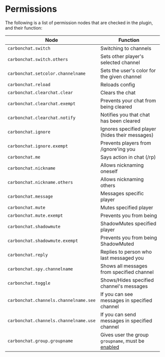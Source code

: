 # Permissions

The following is a list of permission nodes that are checked in the plugin, and their function:

Node | Function
--- | ---
`carbonchat.switch` | Switching to channels
`carbonchat.switch.others` | Sets other player's selected channel
`carbonchat.setcolor.channelname` | Sets the user's color for the given channel
`carbonchat.reload` | Reloads config
`carbonchat.clearchat.clear` | Clears the chat
`carbonchat.clearchat.exempt` | Prevents your chat from being cleared
`carbonchat.clearchat.notify` | Notifies you that chat has been cleared
`carbonchat.ignore` | Ignores specified player (hides their messages)
`carbonchat.ignore.exempt` | Prevents players from /ignore'ing you
`carbonchat.me` | Says action in chat (/rp)
`carbonchat.nickname` | Allows nicknaming oneself
`carbonchat.nickname.others` | Allows nicknaming others
`carbonchat.message` | Messages specific player
`carbonchat.mute` | Mutes specified player
`carbonchat.mute.exempt` | Prevents you from being 
`carbonchat.shadowmute` | ShadowMutes specified player
`carbonchat.shadowmute.exempt` | Prevents you from being ShadowMuted
`carbonchat.reply` | Replies to person who last messaged you
`carbonchat.spy.channelname` | Shows all messages from specified channel
`carbonchat.toggle` | Shows/Hides specified channel's messages
`carbonchat.channels.channelname.see` | If you can see messages in specified channel
`carbonchat.channels.channelname.use` | If you can send messages in specified channel
`carbonchat.group.groupname` | Gives user the group `groupname`, must be [enabled](Basic-Configuration#primary-group-only)